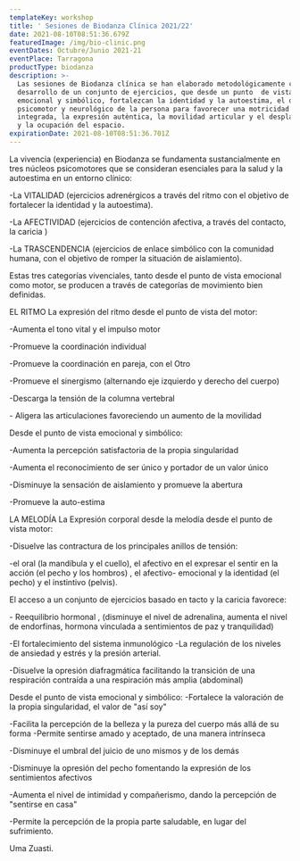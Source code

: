 ```yaml
---
templateKey: workshop
title: ' Sesiones de Biodanza Clínica 2021/22'
date: 2021-08-10T08:51:36.679Z
featuredImage: /img/bio-clinic.png
eventDates: Octubre/Junio 2021-21
eventPlace: Tarragona
productType: biodanza
description: >-
  Las sesiones de Biodanza clínica se han elaborado metodológicamente como el
  desarrollo de un conjunto de ejercicios, que desde un punto  de vista
  emocional y simbólico, fortalezcan la identidad y la autoestima, el desarrollo
  psicomotor y neurológico de la persona para favorecer una motricidad
  integrada, la expresión autèntica, la movilidad articular y el desplazamiento
  y la ocupación del espacio.
expirationDate: 2021-08-10T08:51:36.701Z
---
```

La vivencia (experiencia) en Biodanza se fundamenta sustancialmente en tres núcleos psicomotores que se consideran esenciales para la salud y la autoestima en un entorno clínico: 

\-La VITALIDAD (ejercicios adrenérgicos a través del ritmo con el objetivo de fortalecer la identidad y la autoestima).

\-La AFECTIVIDAD (ejercicios de contención afectiva, a través del contacto, la caricia ) 

\-La TRASCENDENCIA (ejercicios de enlace simbólico con la comunidad humana, con el objetivo de romper la situación de aislamiento). 

Estas tres categorías vivenciales, tanto desde el punto de vista emocional como motor, se producen a través de categorías de movimiento bien definidas.

 EL RITMO La expresión del ritmo desde el punto de vista del motor: 

\-Aumenta el tono vital y el impulso motor 

\-Promueve la coordinación individual 

\-Promueve la coordinación en pareja, con el Otro

\-Promueve el sinergismo (alternando eje izquierdo y derecho del cuerpo) 

\-Descarga la tensión de la columna vertebral 

\- Aligera las articulaciones favoreciendo un aumento de la movilidad 

Desde el punto de vista emocional y simbólico: 

\-Aumenta la percepción satisfactoria de la propia singularidad 

\-Aumenta el reconocimiento de ser único y portador de un valor único 

\-Disminuye la sensación de aislamiento y promueve la abertura 

\-Promueve la auto-estima 

LA MELODÍA La Expresión corporal desde la melodía desde el punto de vista motor: 

\-Disuelve las contractura de los principales anillos de tensión: 

\-el oral (la mandíbula y el cuello), el afectivo en el expresar el sentir en la acción (el pecho y los hombros) , el afectivo- emocional y la identidad (el pecho) y el instintivo (pelvis).

 El acceso a un conjunto de ejercicios basado en tacto y la caricia favorece:

\- Reequilibrio hormonal , (disminuye el nivel de adrenalina, aumenta el nivel de endorfinas, hormona vinculada a sentimientos de paz y tranquilidad) 

\-El fortalecimiento del sistema inmunológico -La regulación de los niveles de ansiedad y estrés y la presión arterial. 

\-Disuelve la opresión diafragmática facilitando la transición de una respiración contraída a una respiración más amplia (abdominal) 

Desde el punto de vista emocional y simbólico: -Fortalece la valoración de la propia singularidad, el valor de "así soy" 

\-Facilita la percepción de la belleza y la pureza del cuerpo más allá de su forma -Permite sentirse amado y aceptado, de una manera intrínseca 

\-Disminuye el umbral del juicio de uno mismos y de los demás 

\-Disminuye la opresión del pecho fomentando la expresión de los sentimientos afectivos 

\-Aumenta el nivel de intimidad y compañerismo, dando la percepción de "sentirse en casa" 

\-Permite la percepción de la propia parte saludable, en lugar del sufrimiento.



Uma Zuasti.
